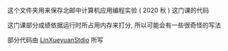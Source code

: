 这个文件夹用来保存北邮中计算机应用编程实验 ( 2020 秋 ) 这门课的代码



这门课部分成绩依据运行时所占用内存来打分, 所以可能会有一些很奇怪的写法



部分代码由 [LinXueyuanStdio](https://github.com/LinXueyuanStdio) 所写

